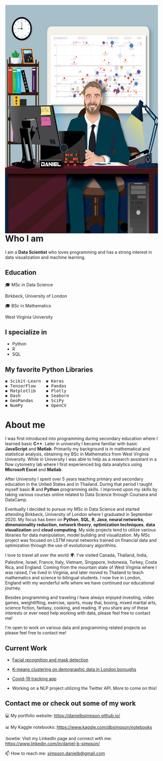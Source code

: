 <img align="right" width=600 height=750 src="Daniel_Illustration-6.png">

# Who I am
I am a **Data Scientist** who loves programming and has a strong interest in data visualization and machine learning.
## Education
🎓 MSc in Data Science

Birkbeck, University of London


🎓 BSc in Mathematics

West Virginia University

## I specialize in
- Python
- R
- SQL

## My favorite Python Libraries
<pre>
◾ Scikit-Learn  ◾ Keras
◾ TensorFlow    ◾ Pandas
◾ Matplotlib    ◾ Plotly
◾ Dash          ◾ Seaborn
◾ GeoPandas     ◾ SciPy
◾ NumPy         ◾ OpenCV
</pre>
# About me
I was first introduced into programming during secondary education where I learned basic **C++**. Later in university I became familiar with basic **JavaScript** and **Matlab**. Primarily my background is in mathematical and statistical analysis, obtaining my BSc in Mathematics from West Virginia University. While in University I was able to help as a research assistant in a flow cytometry lab where I first experienced big data analytics using **Microsoft Excel** and **Matlab**.

After University I spent over 5 years teaching primary and secondary education in the United States and in Thailand. During that period I taught myself basic **R** and **Python** programming skills. I improved upon my skills by taking various courses online related to Data Science through Coursera and DataCamp.

Eventually I decided to pursue my MSc in Data Science and started attending Birkbeck, University of London where I graduated in September 2020. My focus has been on **Python**, **SQL**, **R**, **Java**, **neural networks**, **dimensionality reduction**, **network theory**, **optimization techniques**, **data visualization** and **cloud computing**. My side projects tend to utilize various libraries for data manipulation, model building and visualization. My MSc project was focused on LSTM neural networks trained on financial data and optimization through the use of evolutionary algorithms.

I love to travel all over the world 🌍. I've visited Canada, Thailand, India, Palestine, Israel, France, Italy, Vietnam, Singapore, Indonesia, Turkey, Costa Rica, and England. Coming from the mountain state of West Virginia where I was raised, I've lived in Virginia, and later moved to Thailand to teach mathematics and science to bilingual students. I now live in London, England with my wonderful wife where we have continued our educational journey.

Besides programming and traveling I have always enjoyed investing, video games, weightlifting, exercise, sports, muay thai, boxing, mixed martial arts, science fiction, fantasy, cooking, and reading. If you share any of these interests or ever need help working with data, please feel free to contact me!

I'm open to work on various data and programming related projects so please feel free to contact me!

## Current Work
- [Facial recognition and mask detection](https://github.com/danielbsimpson/Facial-recognition-and-Mask-Identification)

- [K-means clustering on demographic data in London boroughs](https://github.com/danielbsimpson/IBM-Data-Science-Capstone)

- [Covid-19 tracking app](https://github.com/danielbsimpson/Covid-19-tracking-USA)

- Working on a NLP project utilizing the Twitter API. More to come on this!

## Contact me or check out some of my work

💻 My portfolio website: https://danielbsimpson.github.io/

📊 My Kaggle notebooks: https://www.kaggle.com/dbsimpson/notebooks

:bowtie: Visit my LinkedIn page and connect with me: https://www.linkedin.com/in/daniel-b-simpson/

📫 How to reach me: simpson.danielb@gmail.com
